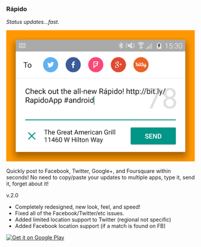 ### Rápido
_Status updates...fast._

![Rapido Screenshot](extras/rapido-hero-shadow.png)

Quickly post to Facebook, Twitter, Google+, and Foursquare within seconds! No need to copy/paste your updates to multiple apps, type it, send it, forget about it!

v.2.0
- Completely redesigned, new look, feel, and speed!
- Fixed all of the Facebook/Twitter/etc issues.
- Added limited location support to Twitter (regional not specific)
- Added Facebook location support (if a match is found on FB)

[![Get it on Google Play](https://play.google.com/intl/en_us/badges/images/apps/en-play-badge.png)](https://bit.ly/RapidoApp "Get it on Google Play")
